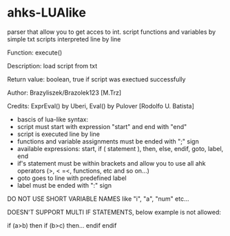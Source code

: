 # ahks-LUAlike

parser that allow you to get acces to int. script functions and variables by simple txt scripts interpreted line by line


 Function:		execute()
 
 Description:		load script from txt
 
 Return value:		boolean, true if script was exectued successfully

 Author:		Brazyliszek/Brazolek123 [M.Trz]
 
 Credits:		ExprEval() by Uberi, Eval() by Pulover [Rodolfo U. Batista]




* bascis of lua-like syntax:
* script must start with expression "start" and end with "end"
* script is executed line by line 
* functions and variable assignments must be ended with ";" sign
* available expressions: start, if ( statement ), then, else, endif, goto, label, end
* if's statement must be within brackets and allow you to use all ahk operators (>, < =<, functions, etc and so on...)
* goto goes to line with predefined label
* label must be ended with ":" sign



 DO NOT USE SHORT VARIABLE NAMES like "i", "a", "num" etc...
 
 DOESN'T SUPPORT MULTI IF STATEMENTS, below example is not allowed:
 
 
if (a>b)
	then
	if (b>c)
		then...
	endif
endif
